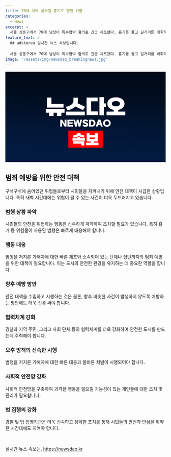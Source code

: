 ```yaml
---
title: 70대 새벽 골목길 흉기로 행인 위협
categories:
  - News
excerpt: >
  서울 성동구에서 70대 남성이 특수협박 혐의로 긴급 체포됐다. 흉기를 들고 길거리를 배회하며 행인들을 위협한 혐의를 받고 있으며, 경찰에 따르면 주택가 골목길에서 검거됐다. A씨는 화가 나서 그랬다고 진술했고, 다친 사람은 없는 것으로 확인됐다. 법원은 구속영장을 발부했고, 경찰은 이번 주 송치할 예정이다.
feature_text: >
  ## adskorea 실시간 뉴스 속보입니다.

  서울 성동구에서 70대 남성이 특수협박 혐의로 긴급 체포됐다. 흉기를 들고 길거리를 배회하며 행인들을 위협한 혐의를 받고 있으며, 경찰에 따르면 주택가 골목길에서 검거됐다. A씨는 화가 나서 그랬다고 진술했고, 다친 사람은 없는 것으로 확인됐다. 법원은 구속영장을 발부했고, 경찰은 이번 주 송치할 예정이다.
image: '/assets/img/newsdao_breakingnews.jpg'
---
```


<p><img src="/assets/img/newsdao_breakingnews.jpg" alt="adskorea 속보" /></p>

<h2 data-ke-size="size26">범죄 예방을 위한 안전 대책</h2>

<p>구석구석에 숨어있던 위협들로부터 시민들을 지켜내기 위해 안전 대책이 시급한 상황입니다. 특히 새벽 시간대에는 위협이 될 수 있는 사건이 더욱 두드러지고 있습니다.</p>

<h3>범행 상황 파악</h3>

<p>시민들의 안전을 위협하는 행동은 신속하게 파악하여 조치할 필요가 있습니다. 특히 흉기 등 위험물이 사용된 범행은 빠르게 대응해야 합니다.</p>

<h3>행동 대응</h3>

<p>범행을 저지른 가해자에 대한 빠른 체포와 소속되어 있는 단체나 집단까지의 범죄 예방을 위한 대책이 필요합니다. 이는 도시의 안전한 환경을 유지하는 데 중요한 역할을 합니다.</p>

<h3>향후 예방 방안</h3>

<p>안전 대책을 수립하고 시행하는 것은 물론, 향후 비슷한 사건이 발생하지 않도록 예방하는 방안에도 더욱 신경 써야 합니다. </p>

<h3>협력체계 강화</h3>

<p>경찰과 지역 주민, 그리고 사회 단체 등의 협력체계를 더욱 강화하여 안전한 도시를 만드는데 주력해야 합니다.</p>

<h3>오후 방책의 신속한 시행</h3>

<p>범행을 저지른 가해자에 대한 빠른 대응과 올바른 처벌이 시행되어야 합니다.</p>

<h3>사회적 안전망 강화</h3>

<p>사회적 안전망을 구축하여 과격한 행동을 일으킬 가능성이 있는 개인들에 대한 조치 및 관리가 필요합니다.</p>

<h3>법 집행의 강화</h3>

<p>경찰 및 법 집행기관은 더욱 신속하고 정확한 조치를 통해 시민들의 안전과 안심을 취약한 시간대에도 지켜야 합니다.</p>

<p data-ke-size="size16">&nbsp;</p>
실시간 뉴스 속보는, <a href="https://newsdao.kr" rel="dofollow">https://newsdao.kr</a>


